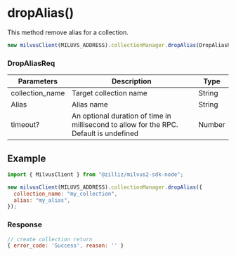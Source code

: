 # dropAlias()

This method remove alias for a collection.

```javascript
new milvusClient(MILUVS_ADDRESS).collectionManager.dropAlias(DropAliasReq);
```

### DropAliasReq

| Parameters      | Description                                                                            | Type   |
| --------------- | -------------------------------------------------------------------------------------- | ------ |
| collection_name | Target collection name                                                                 | String |
| Alias           | Alias name                                                                             | String |
| timeout?        | An optional duration of time in millisecond to allow for the RPC. Default is undefined | Number |

## Example

```javascript
import { MilvusClient } from "@zilliz/milvus2-sdk-node";

new milvusClient(MILUVS_ADDRESS).collectionManager.dropAlias({
  collection_name: "my_collection",
  alias: "my_alias",
});
```

### Response

```javascript
// create collection return
{ error_code: 'Success', reason: '' }
```
